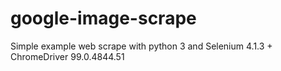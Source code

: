 # google-image-scrape
Simple example web scrape with python 3 and Selenium 4.1.3 + ChromeDriver 99.0.4844.51
